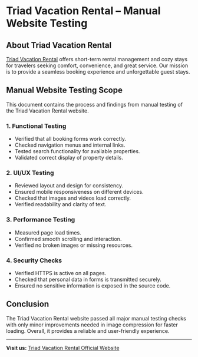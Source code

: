 # Triad Vacation Rental – Manual Website Testing

## About Triad Vacation Rental
[Triad Vacation Rental](https://triadvacationrental.com) offers short-term rental management and cozy stays for travelers seeking comfort, convenience, and great service. Our mission is to provide a seamless booking experience and unforgettable guest stays.

## Manual Website Testing Scope
This document contains the process and findings from manual testing of the Triad Vacation Rental website.

### 1. Functional Testing
- Verified that all booking forms work correctly.
- Checked navigation menus and internal links.
- Tested search functionality for available properties.
- Validated correct display of property details.

### 2. UI/UX Testing
- Reviewed layout and design for consistency.
- Ensured mobile responsiveness on different devices.
- Checked that images and videos load correctly.
- Verified readability and clarity of text.

### 3. Performance Testing
- Measured page load times.
- Confirmed smooth scrolling and interaction.
- Verified no broken images or missing resources.

### 4. Security Checks
- Verified HTTPS is active on all pages.
- Checked that personal data in forms is transmitted securely.
- Ensured no sensitive information is exposed in the source code.

## Conclusion
The Triad Vacation Rental website passed all major manual testing checks with only minor improvements needed in image compression for faster loading. Overall, it provides a reliable and user-friendly experience.

---
**Visit us:** [Triad Vacation Rental Official Website](https://triadvacationrental.com)
